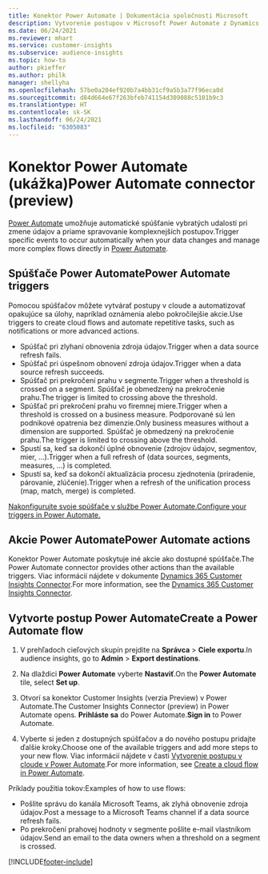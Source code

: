 ```yaml
---
title: Konektor Power Automate | Dokumentácia spoločnosti Microsoft
description: Vytvorenie postupov v Microsoft Power Automate z Dynamics 365 Customer Insights.
ms.date: 06/24/2021
ms.reviewer: mhart
ms.service: customer-insights
ms.subservice: audience-insights
ms.topic: how-to
author: pkieffer
ms.author: philk
manager: shellyha
ms.openlocfilehash: 57be0a204ef920b7a4bb31cf9a5b3a77f96eca0d
ms.sourcegitcommit: d84d664e67f263bfeb741154d309088c5101b9c3
ms.translationtype: HT
ms.contentlocale: sk-SK
ms.lasthandoff: 06/24/2021
ms.locfileid: "6305083"
---
```

# <a name="power-automate-connector-preview"></a><span data-ttu-id="4ebb0-103">Konektor Power Automate (ukážka)</span><span class="sxs-lookup"><span data-stu-id="4ebb0-103">Power Automate connector (preview)</span></span>

<span data-ttu-id="4ebb0-104">[Power Automate](https://flow.microsoft.com/) umožňuje automatické spúšťanie vybratých udalostí pri zmene údajov a priame spravovanie komplexnejších postupov.</span><span class="sxs-lookup"><span data-stu-id="4ebb0-104">Trigger specific events to occur automatically when your data changes and manage more complex flows directly in [Power Automate](https://flow.microsoft.com/).</span></span>

## <a name="power-automate-triggers"></a><span data-ttu-id="4ebb0-105">Spúšťače Power Automate</span><span class="sxs-lookup"><span data-stu-id="4ebb0-105">Power Automate triggers</span></span>

<span data-ttu-id="4ebb0-106">Pomocou spúšťačov môžete vytvárať postupy v cloude a automatizovať opakujúce sa úlohy, napríklad oznámenia alebo pokročilejšie akcie.</span><span class="sxs-lookup"><span data-stu-id="4ebb0-106">Use triggers to create cloud flows and automate repetitive tasks, such as notifications or more advanced actions.</span></span> 

- <span data-ttu-id="4ebb0-107">Spúšťač pri zlyhaní obnovenia zdroja údajov.</span><span class="sxs-lookup"><span data-stu-id="4ebb0-107">Trigger when a data source refresh fails.</span></span> 
- <span data-ttu-id="4ebb0-108">Spúšťač pri úspešnom obnovení zdroja údajov.</span><span class="sxs-lookup"><span data-stu-id="4ebb0-108">Trigger when a data source refresh succeeds.</span></span>
- <span data-ttu-id="4ebb0-109">Spúšťač pri prekročení prahu v segmente.</span><span class="sxs-lookup"><span data-stu-id="4ebb0-109">Trigger when a threshold is crossed on a segment.</span></span> <span data-ttu-id="4ebb0-110">Spúšťač je obmedzený na prekročenie prahu.</span><span class="sxs-lookup"><span data-stu-id="4ebb0-110">The trigger is limited to crossing above the threshold.</span></span>
- <span data-ttu-id="4ebb0-111">Spúšťač pri prekročení prahu vo firemnej miere.</span><span class="sxs-lookup"><span data-stu-id="4ebb0-111">Trigger when a threshold is crossed on a business measure.</span></span> <span data-ttu-id="4ebb0-112">Podporované sú len podnikové opatrenia bez dimenzie.</span><span class="sxs-lookup"><span data-stu-id="4ebb0-112">Only business measures without a dimension are supported.</span></span> <span data-ttu-id="4ebb0-113">Spúšťač je obmedzený na prekročenie prahu.</span><span class="sxs-lookup"><span data-stu-id="4ebb0-113">The trigger is limited to crossing above the threshold.</span></span>
- <span data-ttu-id="4ebb0-114">Spustí sa, keď sa dokončí úplné obnovenie (zdrojov údajov, segmentov, mier, ...).</span><span class="sxs-lookup"><span data-stu-id="4ebb0-114">Trigger when a full refresh of (data sources, segments, measures, ...) is completed.</span></span>
- <span data-ttu-id="4ebb0-115">Spustí sa, keď sa dokončí aktualizácia procesu zjednotenia (priradenie, párovanie, zlúčenie).</span><span class="sxs-lookup"><span data-stu-id="4ebb0-115">Trigger when a refresh of the unification process (map, match, merge) is completed.</span></span>

[<span data-ttu-id="4ebb0-116">Nakonfigurujte svoje spúšťače v službe Power Automate.</span><span class="sxs-lookup"><span data-stu-id="4ebb0-116">Configure your triggers in Power Automate.</span></span>](https://flow.microsoft.com/connectors/shared_customerinsights/dynamics-365-customer-insights-connector/)

## <a name="power-automate-actions"></a><span data-ttu-id="4ebb0-117">Akcie Power Automate</span><span class="sxs-lookup"><span data-stu-id="4ebb0-117">Power Automate actions</span></span>

<span data-ttu-id="4ebb0-118">Konektor Power Automate poskytuje iné akcie ako dostupné spúšťače.</span><span class="sxs-lookup"><span data-stu-id="4ebb0-118">The Power Automate connector provides other actions than the available triggers.</span></span> <span data-ttu-id="4ebb0-119">Viac informácií nájdete v dokumente [Dynamics 365 Customer Insights Connector](/connectors/customerinsights/).</span><span class="sxs-lookup"><span data-stu-id="4ebb0-119">For more information, see the [Dynamics 365 Customer Insights Connector](/connectors/customerinsights/).</span></span>

## <a name="create-a-power-automate-flow"></a><span data-ttu-id="4ebb0-120">Vytvorte postup Power Automate</span><span class="sxs-lookup"><span data-stu-id="4ebb0-120">Create a Power Automate flow</span></span>

1. <span data-ttu-id="4ebb0-121">V prehľadoch cieľových skupín prejdite na **Správca** > **Ciele exportu**.</span><span class="sxs-lookup"><span data-stu-id="4ebb0-121">In audience insights, go to **Admin** > **Export destinations**.</span></span>

1. <span data-ttu-id="4ebb0-122">Na dlaždici **Power Automate** vyberte **Nastaviť**.</span><span class="sxs-lookup"><span data-stu-id="4ebb0-122">On the **Power Automate** tile, select **Set up**.</span></span>

1. <span data-ttu-id="4ebb0-123">Otvorí sa konektor Customer Insights (verzia Preview) v Power Automate.</span><span class="sxs-lookup"><span data-stu-id="4ebb0-123">The Customer Insights Connector (preview) in Power Automate opens.</span></span> <span data-ttu-id="4ebb0-124">**Prihláste sa** do Power Automate.</span><span class="sxs-lookup"><span data-stu-id="4ebb0-124">**Sign in** to Power Automate.</span></span>

1. <span data-ttu-id="4ebb0-125">Vyberte si jeden z dostupných spúšťačov a do nového postupu pridajte ďalšie kroky.</span><span class="sxs-lookup"><span data-stu-id="4ebb0-125">Choose one of the available triggers and add more steps to your new flow.</span></span> <span data-ttu-id="4ebb0-126">Viac informácií nájdete v časti [Vytvorenie postupu v cloude v Power Automate](/power-automate/get-started-logic-flow).</span><span class="sxs-lookup"><span data-stu-id="4ebb0-126">For more information, see [Create a cloud flow in Power Automate](/power-automate/get-started-logic-flow).</span></span>

<span data-ttu-id="4ebb0-127">Príklady použitia tokov:</span><span class="sxs-lookup"><span data-stu-id="4ebb0-127">Examples of how to use flows:</span></span> 
- <span data-ttu-id="4ebb0-128">Pošlite správu do kanála Microsoft Teams, ak zlyhá obnovenie zdroja údajov.</span><span class="sxs-lookup"><span data-stu-id="4ebb0-128">Post a message to a Microsoft Teams channel if a data source refresh fails.</span></span> 
- <span data-ttu-id="4ebb0-129">Po prekročení prahovej hodnoty v segmente pošlite e-mail vlastníkom údajov.</span><span class="sxs-lookup"><span data-stu-id="4ebb0-129">Send an email to the data owners when a threshold on a segment is crossed.</span></span>



[!INCLUDE[footer-include](../includes/footer-banner.md)]
